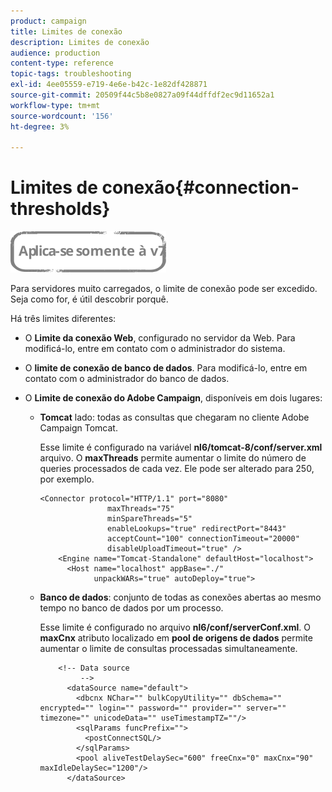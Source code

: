 ```yaml
---
product: campaign
title: Limites de conexão
description: Limites de conexão
audience: production
content-type: reference
topic-tags: troubleshooting
exl-id: 4ee05559-e719-4e6e-b42c-1e82df428871
source-git-commit: 20509f44c5b8e0827a09f44dffdf2ec9d11652a1
workflow-type: tm+mt
source-wordcount: '156'
ht-degree: 3%

---
```


# Limites de conexão{#connection-thresholds}

![](../../assets/v7-only.svg)

Para servidores muito carregados, o limite de conexão pode ser excedido. Seja como for, é útil descobrir porquê.

Há três limites diferentes:

* O **Limite da conexão Web**, configurado no servidor da Web. Para modificá-lo, entre em contato com o administrador do sistema.

* O **limite de conexão de banco de dados**. Para modificá-lo, entre em contato com o administrador do banco de dados.

* O **Limite de conexão do Adobe Campaign**, disponíveis em dois lugares:

   * **Tomcat** lado: todas as consultas que chegaram no cliente Adobe Campaign Tomcat.

      Esse limite é configurado na variável **nl6/tomcat-8/conf/server.xml** arquivo. O **maxThreads** permite aumentar o limite do número de queries processados de cada vez. Ele pode ser alterado para 250, por exemplo.

      ```
      <Connector protocol="HTTP/1.1" port="8080"
                     maxThreads="75"
                     minSpareThreads="5"
                     enableLookups="true" redirectPort="8443"
                     acceptCount="100" connectionTimeout="20000"
                     disableUploadTimeout="true" />
          <Engine name="Tomcat-Standalone" defaultHost="localhost">
            <Host name="localhost" appBase="./"
                  unpackWARs="true" autoDeploy="true">
      ```

   * **Banco de dados**: conjunto de todas as conexões abertas ao mesmo tempo no banco de dados por um processo.

      Esse limite é configurado no arquivo **nl6/conf/serverConf.xml**. O **maxCnx** atributo localizado em **pool de origens de dados** permite aumentar o limite de consultas processadas simultaneamente.

      ```
          <!-- Data source
               -->
            <dataSource name="default">
              <dbcnx NChar="" bulkCopyUtility="" dbSchema="" encrypted="" login="" password="" provider="" server="" timezone="" unicodeData="" useTimestampTZ=""/>
              <sqlParams funcPrefix="">
                <postConnectSQL/>
              </sqlParams>
              <pool aliveTestDelaySec="600" freeCnx="0" maxCnx="90" maxIdleDelaySec="1200"/>
            </dataSource>
      ```
